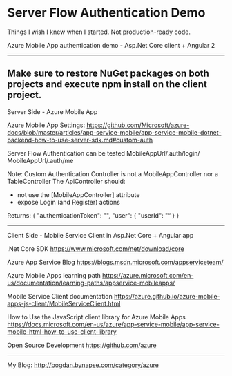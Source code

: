 # Server Flow Authentication Demo
Things I wish I knew when I started. Not production-ready code.

Azure Mobile App authentication demo - Asp.Net Core client + Angular 2

-----------------------------------------------
Make sure to restore NuGet packages on both projects and execute npm install on the client project.
-----------------------------------------------

Server Side - Azure Mobile App

Azure Mobile App Settings:
https://github.com/Microsoft/azure-docs/blob/master/articles/app-service-mobile/app-service-mobile-dotnet-backend-how-to-use-server-sdk.md#custom-auth

Server Flow Authentication can be tested
MobileAppUrl/.auth/login/<provider>
MobileAppUrl/.auth/me

Note:
Custom Authentication Controller is not a MobileAppController nor a TableController
The ApiController should:
-	not use the [MobileAppController] attribute
-	expose Login (and Register) actions

Returns:
{
        "authenticationToken": "<token>",
        "user": {
            "userId": "<userId>“
        }
}

-----------------------------------------------

Client Side - Mobile Service Client in Asp.Net Core + Angular app

.Net Core SDK
https://www.microsoft.com/net/download/core

Azure App Service Blog
https://blogs.msdn.microsoft.com/appserviceteam/

Azure Mobile Apps learning path
https://azure.microsoft.com/en-us/documentation/learning-paths/appservice-mobileapps/

Mobile Service Client documentation
https://azure.github.io/azure-mobile-apps-js-client/MobileServiceClient.html

How to Use the JavaScript client library for Azure Mobile Apps
https://docs.microsoft.com/en-us/azure/app-service-mobile/app-service-mobile-html-how-to-use-client-library

Open Source Development
https://github.com/azure


---

My Blog:
http://bogdan.bynapse.com/category/azure
